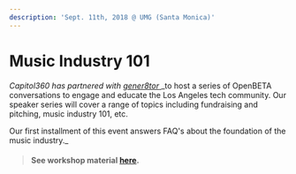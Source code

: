 ```yaml
---
description: 'Sept. 11th, 2018 @ UMG (Santa Monica)'
---
```


# Music Industry 101

_Capitol360 has partnered with_ [_gener8tor_ ](https://www.gener8tor.com/)_to host a series of OpenBETA conversations to engage and educate the Los Angeles tech community. Our speaker series will cover a range of topics including fundraising and pitching, music industry 101, etc.  
  
Our first installment of this event answers FAQ's about the foundation of the music industry._

> #### **See workshop material** [**here**](https://drive.google.com/file/d/1F4ONBHbQ6iZXApfYvZDZMMQZ4fSBYxkb/view?usp=sharing)**.**



